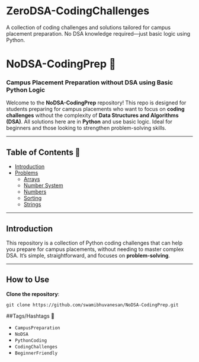 # ZeroDSA-CodingChallenges
A collection of coding challenges and solutions tailored for campus placement preparation. No DSA knowledge required—just basic logic using Python.


# NoDSA-CodingPrep 🚀
### Campus Placement Preparation without DSA using Basic Python Logic

Welcome to the **NoDSA-CodingPrep** repository! This repo is designed for students preparing for campus placements who want to focus on **coding challenges** without the complexity of **Data Structures and Algorithms (DSA)**. All solutions here are in **Python** and use basic logic. Ideal for beginners and those looking to strengthen problem-solving skills.

---

## Table of Contents 📖
- [Introduction](#introduction)
- [Problems](#problems)
  - [Arrays](#arrays)
  - [Number System](#NumberSystem)
  - [Numbers](#Number)
  - [Sorting](#Sorting)
  - [Strings](#strings) 

---

## Introduction
This repository is a collection of Python coding challenges that can help you prepare for campus placements, without needing to master complex DSA. It’s simple, straightforward, and focuses on **problem-solving**.

---

## How to Use

 **Clone the repository**:
   ```
   git clone https://github.com/swamibhuvanesan/NoDSA-CodingPrep.git
   ```

##Tags/Hashtags 🌟
   - `CampusPreparation`
   - `NoDSA`
   - `PythonCoding`
   - `CodingChallenges`
   - `BeginnerFriendly`

